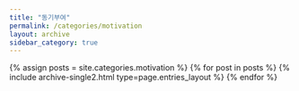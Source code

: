 ```yaml
---
title: "동기부여"
permalink: /categories/motivation
layout: archive
sidebar_category: true
---
```


{% assign posts = site.categories.motivation %}
{% for post in posts %} {% include archive-single2.html type=page.entries_layout %} {% endfor %}